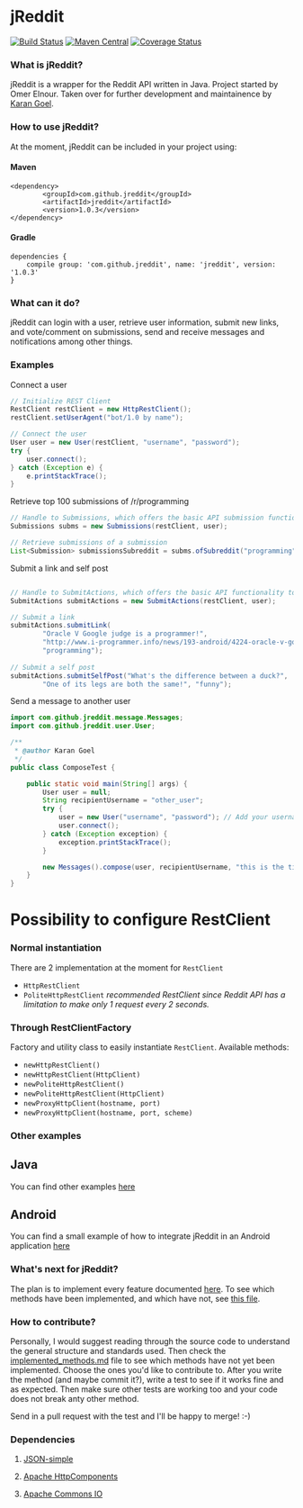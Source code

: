 jReddit
=====

[![Build Status](https://travis-ci.org/jReddit/jReddit.png?branch=master)](https://travis-ci.org/jReddit/jReddit)
[![Maven Central](https://maven-badges.herokuapp.com/maven-central/com.github.jreddit/jreddit/badge.svg?style=flat)](https://maven-badges.herokuapp.com/maven-central/com.github.jreddit/jreddit)
[![Coverage Status](https://coveralls.io/repos/jReddit/jReddit/badge.svg)](https://coveralls.io/r/jReddit/jReddit)

### What is jReddit?
jReddit is a wrapper for the Reddit API written in Java. Project started by Omer Elnour. Taken over for further development and maintainence by [Karan Goel](http://www.goel.im).
### How to use jReddit?
At the moment, jReddit can be included in your project using:

#### Maven
```
<dependency>
        <groupId>com.github.jreddit</groupId>
        <artifactId>jreddit</artifactId>
        <version>1.0.3</version>
</dependency>
```

#### Gradle
```
dependencies {
    compile group: 'com.github.jreddit', name: 'jreddit', version: '1.0.3'
}
```
### What can it do?
jReddit can login with a user, retrieve user information, submit new links, and vote/comment on submissions, send and receive messages and notifications among other things.

### Examples

Connect a user
```java
// Initialize REST Client
RestClient restClient = new HttpRestClient();
restClient.setUserAgent("bot/1.0 by name");

// Connect the user 
User user = new User(restClient, "username", "password");
try {
    user.connect();
} catch (Exception e) {
    e.printStackTrace();
}
```

Retrieve top 100 submissions of /r/programming

```java
// Handle to Submissions, which offers the basic API submission functionality
Submissions subms = new Submissions(restClient, user);

// Retrieve submissions of a submission
List<Submission> submissionsSubreddit = subms.ofSubreddit("programming", SubmissionSort.TOP, -1, 100, null, null, true);

```

Submit a link and self post

```java

// Handle to SubmitActions, which offers the basic API functionality to submit comments and posts
SubmitActions submitActions = new SubmitActions(restClient, user);

// Submit a link
submitActions.submitLink(
        "Oracle V Google judge is a programmer!",
        "http://www.i-programmer.info/news/193-android/4224-oracle-v-google-judge-is-a-programmer.html",
        "programming");
        
// Submit a self post
submitActions.submitSelfPost("What's the difference between a duck?",
        "One of its legs are both the same!", "funny");
```

Send a message to another user

```java
import com.github.jreddit.message.Messages;
import com.github.jreddit.user.User;

/**
 * @author Karan Goel
 */
public class ComposeTest {

    public static void main(String[] args) {
        User user = null;
        String recipientUsername = "other_user";
        try {
            user = new User("username", "password"); // Add your username and password
            user.connect();
        } catch (Exception exception) {
            exception.printStackTrace();
        }

        new Messages().compose(user, recipientUsername, "this is the title", "the message", "", "");
    }
}
```

# Possibility to configure RestClient
### Normal instantiation

There are 2 implementation at the moment for ```RestClient```

* ```HttpRestClient```
* ```PoliteHttpRestClient``` *recommended RestClient since Reddit API has a limitation to make only 1 request every 2 seconds.*

### Through RestClientFactory

Factory and utility class to easily instantiate ```RestClient```.
Available methods:

* ```newHttpRestClient()```
* ```newHttpRestClient(HttpClient)```
* ```newPoliteHttpRestClient()```
* ```newPoliteHttpRestClient(HttpClient)```
* ```newProxyHttpClient(hostname, port)```
* ```newProxyHttpClient(hostname, port, scheme)```

### Other examples
## Java 
You can find other examples [here](https://github.com/karan/jReddit/tree/master/src/main/java/examples)
## Android
You can find a small example of how to integrate jReddit in an Android application [here](https://github.com/jReddit/jReddit/tree/master/examples/Jreddit-sample-project)


### What's next for jReddit?
The plan is to implement every feature documented [here](http://www.reddit.com/dev/api). To see which methods have been implemented, and which have not, see [this file](https://github.com/karan/jReddit/blob/master/implemented_methods.md).

### How to contribute?
Personally, I would suggest reading through the source code to understand the general structure and standards used. Then check the [implemented_methods.md](https://github.com/karan/jReddit/blob/master/implemented_methods.md) file to see which methods have not yet been implemented. Choose the ones you'd like to contribute to. After you write the method (and maybe commit it?), write a test to see if it works fine and as expected. Then make sure other tests are working too and your code does not break anty other method.

Send in a pull request with the test and I'll be happy to merge! :-)

### Dependencies
1. [JSON-simple](http://code.google.com/p/json-simple/)

2. [Apache HttpComponents](https://hc.apache.org/)

3. [Apache Commons IO](https://commons.apache.org/proper/commons-io/)
